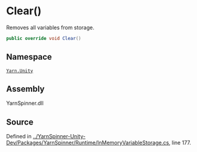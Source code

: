 # Clear\(\)

Removes all variables from storage.

```csharp
public override void Clear()
```

## Namespace

[`Yarn.Unity`](../)

## Assembly

YarnSpinner.dll

## Source

Defined in [../YarnSpinner-Unity-Dev/Packages/YarnSpinner/Runtime/InMemoryVariableStorage.cs](https://github.com/YarnSpinnerTool/YarnSpinner-Unity//blob/develop/Runtime/InMemoryVariableStorage.cs#L177), line 177.

